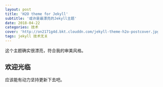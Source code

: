 ```yaml
---
layout: post
title: 'H2O theme for Jekyll'
subtitle: '或许是最漂亮的Jekyll主题'
date: 2018-04-22
categories: 技术
cover: 'http://on2171g4d.bkt.clouddn.com/jekyll-theme-h2o-postcover.jpg'
tags: jekyll 技术无关
---
```


这个主题确实很漂亮，符合我的审美风格。

## 欢迎光临
应该能有动力坚持更新下去吧。